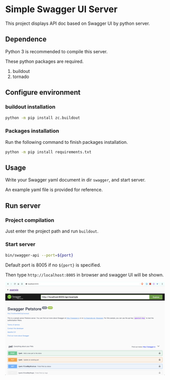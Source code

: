 # Simple Swagger UI Server

This project displays API doc based on Swagger UI by python server.

## Dependence

Python 3 is recommended to compile this server.

These python packages are required.

1. buildout
2. tornado

## Configure environment

### buildout installation

```bash
python -m pip install zc.buildout
```

### Packages installation

Run the following command to finish packages installation.

```bash
python -m pip install requirements.txt
```

## Usage

Write your Swagger yaml document in dir `swagger`, and start server.

An example yaml file is provided for reference.

## Run server

### Project compilation

Just enter the project path and run `buildout`.

### Start server

```bash
bin/swagger-api --port=${port}
```

Default port is 8005 if no `${port}` is specified.

Then type `http://localhost:8005` in browser and swagger UI will be shown.

![Swagger UI demo](resources/demo.png)

